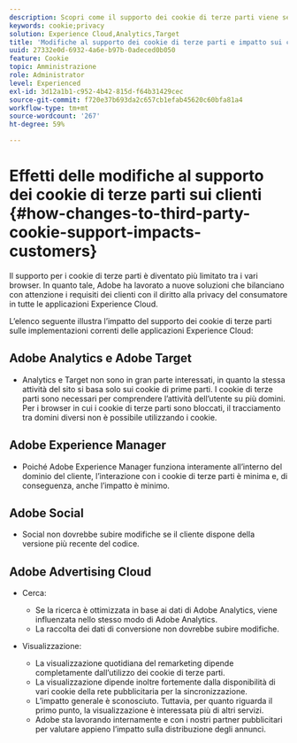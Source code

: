 ```yaml
---
description: Scopri come il supporto dei cookie di terze parti viene sempre più limitato nei vari browser.
keywords: cookie;privacy
solution: Experience Cloud,Analytics,Target
title: 'Modifiche al supporto dei cookie di terze parti e impatto sui clienti '
uuid: 27332e0d-6932-4a6e-b97b-0adeced0b050
feature: Cookie
topic: Amministrazione
role: Administrator
level: Experienced
exl-id: 3d12a1b1-c952-4b42-815d-f64b31429cec
source-git-commit: f720e37b693da2c657cb1efab45620c60bfa81a4
workflow-type: tm+mt
source-wordcount: '267'
ht-degree: 59%

---
```


# Effetti delle modifiche al supporto dei cookie di terze parti sui clienti {#how-changes-to-third-party-cookie-support-impacts-customers}

Il supporto per i cookie di terze parti è diventato più limitato tra i vari browser. In quanto tale, Adobe ha lavorato a nuove soluzioni che bilanciano con attenzione i requisiti dei clienti con il diritto alla privacy del consumatore in tutte le applicazioni Experience Cloud.

L’elenco seguente illustra l’impatto del supporto dei cookie di terze parti sulle implementazioni correnti delle applicazioni Experience Cloud:

## Adobe Analytics e Adobe Target

* Analytics e Target non sono in gran parte interessati, in quanto la stessa attività del sito si basa solo sui cookie di prime parti. I cookie di terze parti sono necessari per comprendere l’attività dell’utente su più domini. Per i browser in cui i cookie di terze parti sono bloccati, il tracciamento tra domini diversi non è possibile utilizzando i cookie.

## Adobe Experience Manager

* Poiché Adobe Experience Manager funziona interamente all’interno del dominio del cliente, l’interazione con i cookie di terze parti è minima e, di conseguenza, anche l’impatto è minimo.

## Adobe Social

* Social non dovrebbe subire modifiche se il cliente dispone della versione più recente del codice.

## Adobe Advertising Cloud

* Cerca:

   * Se la ricerca è ottimizzata in base ai dati di Adobe Analytics, viene influenzata nello stesso modo di Adobe Analytics.
   * La raccolta dei dati di conversione non dovrebbe subire modifiche.

* Visualizzazione:

   * La visualizzazione quotidiana del remarketing dipende completamente dall’utilizzo dei cookie di terze parti.
   * La visualizzazione dipende inoltre fortemente dalla disponibilità di vari cookie della rete pubblicitaria per la sincronizzazione.
   * L’impatto generale è sconosciuto. Tuttavia, per quanto riguarda il primo punto, la visualizzazione è interessata più di altri servizi.
   * Adobe sta lavorando internamente e con i nostri partner pubblicitari per valutare appieno l’impatto sulla distribuzione degli annunci.
